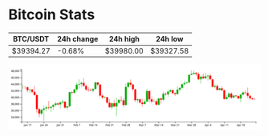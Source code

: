 # Bitcoin Stats

BTC/USDT|24h change|24h high|24h low|
|---|---|---|---|
|$39394.27|-0.68%|$39980.00|$39327.58|

<img src="./chart.svg">
